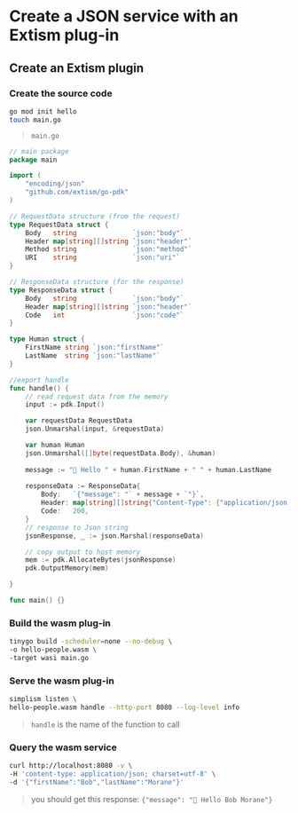 # Create a JSON service with an Extism plug-in


## Create an Extism plugin

### Create the source code
```bash
go mod init hello
touch main.go
```

> `main.go`
```go
// main package
package main

import (
    "encoding/json"
    "github.com/extism/go-pdk"
)

// RequestData structure (from the request)
type RequestData struct {
    Body   string              `json:"body"`
    Header map[string][]string `json:"header"`
    Method string              `json:"method"`
    URI    string              `json:"uri"`
}

// ResponseData structure (for the response)
type ResponseData struct {
    Body   string              `json:"body"`
    Header map[string][]string `json:"header"`
    Code   int                 `json:"code"`
}

type Human struct {
    FirstName string `json:"firstName"`
    LastName  string `json:"lastName"`
}

//export handle
func handle() {
    // read request data from the memory
    input := pdk.Input()

    var requestData RequestData
    json.Unmarshal(input, &requestData)

    var human Human
    json.Unmarshal([]byte(requestData.Body), &human)
    
    message := "🤗 Hello " + human.FirstName + " " + human.LastName
    
    responseData := ResponseData{
        Body:   `{"message": "` + message + `"}`,
        Header: map[string][]string{"Content-Type": {"application/json; charset=utf-8"}},
        Code:   200,
    }
    // response to Json string
    jsonResponse, _ := json.Marshal(responseData)

    // copy output to host memory
    mem := pdk.AllocateBytes(jsonResponse)
    pdk.OutputMemory(mem)

}

func main() {}
```

### Build the wasm plug-in

```bash
tinygo build -scheduler=none --no-debug \
-o hello-people.wasm \
-target wasi main.go
```

### Serve the wasm plug-in

```bash
simplism listen \
hello-people.wasm handle --http-port 8080 --log-level info
```
> `handle` is the name of the function to call


### Query the wasm service

```bash
curl http://localhost:8080 -v \
-H 'content-type: application/json; charset=utf-8' \
-d '{"firstName":"Bob","lastName":"Morane"}'
```
> you should get this response: `{"message": "🤗 Hello Bob Morane"}`
